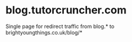 # blog.tutorcruncher.com
Single page for redirect traffic from blog.* to brightyoungthings.co.uk/blog/*
